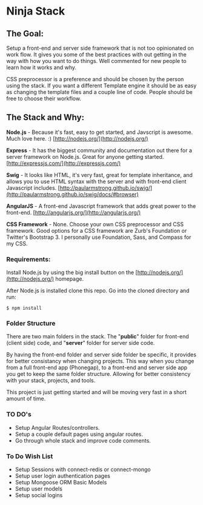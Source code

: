 Ninja Stack
===========

## The Goal:
Setup a front-end and server side framework that is not too opinionated on work flow. It gives you some of the best practices with out getting in the way with how you want to do things. Well commented for new people to learn how it works and why.

CSS preprocessor is a preference and should be chosen by the person using the stack. If you want a different Template engine it should be as easy as changing the template files and a couple line of code. People should be free to choose their workflow.

## The Stack and Why:
**Node.js** - Because it's fast, easy to get started, and Javscript is awesome. Much love here. :)
[http://nodejs.org/](http://nodejs.org/)

**Express** - It has the biggest community and documentation out there for a server framework on Node.js. Great for anyone getting started.
[http://expressjs.com/](http://expressjs.com/)

**Swig** - It looks like HTML, it's very fast, great for template inheritance, and allows you to use HTML syntax with the server and with front-end client Javascript includes.
[http://paularmstrong.github.io/swig/](http://paularmstrong.github.io/swig/docs/#browser)

**AngularJS** - A front-end Javascript framework that adds great power to the front-end.
[http://angularjs.org/](http://angularjs.org/)

**CSS Framework** - None. Choose your own CSS preprocessor and CSS framework. Good options for a CSS framework are Zurb's Foundation or Twitter's Bootstrap 3. I personally use Foundation, Sass, and Compass for my CSS.

### Requirements:
Install Node.js by using the big install button on the [http://nodejs.org/](http://nodejs.org/) homepage.

After Node.js is installed clone this repo. Go into the cloned directory and run:
```
$ npm install
```

### Folder Structure
There are two main folders in the stack. The "**public**" folder for front-end (client side) code, and "**server**" folder for server side code.

By having the front-end folder and server side folder be specific, it provides for better consistancy when changing projects. This way when you change from a full front-end app (Phonegap), to a front-end and server side app you get to keep the same folder structure. Allowing for better consistency with your stack, projects, and tools.

This project is just getting started and will be moving very fast in a short amount of time.

### TO DO's
- Setup Angular Routes/controllers.
- Setup a couple default pages using angular routes.
- Go through whole stack and improve code comments.

### To Do Wish List
- Setup Sessions with connect-redis or connect-mongo
- Setup user login authentication pages
- Setup Mongoose ORM Basic Models
- Setup user models
- Setup social logins